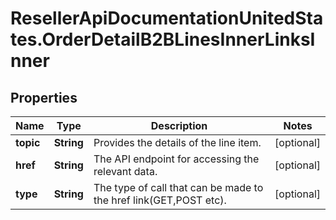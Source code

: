 # ResellerApiDocumentationUnitedStates.OrderDetailB2BLinesInnerLinksInner

## Properties

Name | Type | Description | Notes
------------ | ------------- | ------------- | -------------
**topic** | **String** | Provides the details of the line item. | [optional] 
**href** | **String** | The API endpoint for accessing the relevant data. | [optional] 
**type** | **String** | The type of call that can be made to the href link(GET,POST etc). | [optional] 


